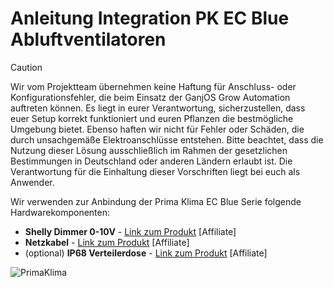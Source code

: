 # Anleitung Integration PK EC Blue Abluftventilatoren

>[!CAUTION]
>  
>Wir vom Projektteam übernehmen keine Haftung für Anschluss- oder Konfigurationsfehler, die beim Einsatz der GanjOS Grow Automation auftreten können. Es liegt in eurer Verantwortung, sicherzustellen, dass euer Setup korrekt funktioniert und euren Pflanzen die bestmögliche Umgebung bietet. Ebenso haften wir nicht für Fehler oder Schäden, die durch unsachgemäße Elektroanschlüsse entstehen. Bitte beachtet, dass die Nutzung dieser Lösung ausschließlich im Rahmen der gesetzlichen Bestimmungen in Deutschland oder anderen Ländern erlaubt ist. Die Verantwortung für die Einhaltung dieser Vorschriften liegt bei euch als Anwender.

Wir verwenden zur Anbindung der Prima Klima EC Blue Serie folgende Hardwarekomponenten: 
- **Shelly Dimmer 0-10V** - [Link zum Produkt](https://amzn.to/3PIC1EF) [Affiliate]
- **Netzkabel** - [Link zum Produkt](https://amzn.to/4hccHmi) [Affiliate]
- (optional) **IP68 Verteilerdose** - [Link zum Produkt](https://amzn.to/3WjUYSa) [Affiliate]

![PrimaKlima](https://github.com/user-attachments/assets/313b5e1e-08e7-4960-89e7-073e9c175b4c)
